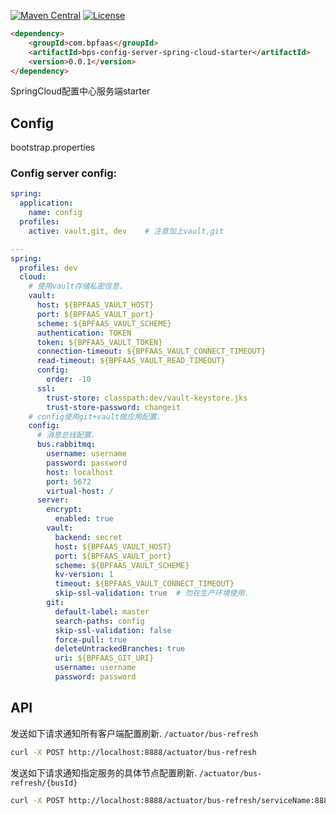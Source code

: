 
[![Maven Central](https://maven-badges.herokuapp.com/maven-central/com.bpfaas/bps-config-server-spring-cloud-starter/badge.svg)](https://maven-badges.herokuapp.com/maven-central/com.bpfaas/bps-config-server-spring-cloud-starter/)
[![License](https://img.shields.io/github/license/bpfaas/java-bps-config-server-spring-cloud-starter)](https://opensource.org/licenses/MIT)


```html
<dependency>
    <groupId>com.bpfaas</groupId>
    <artifactId>bps-config-server-spring-cloud-starter</artifactId>
    <version>0.0.1</version>
</dependency>
```

SpringCloud配置中心服务端starter

## Config

bootstrap.properties

### Config server config:

```yaml
spring:
  application:
    name: config
  profiles:
    active: vault,git, dev    # 注意加上vault,git

---
spring:
  profiles: dev
  cloud:
    # 使用vault存储私密信息.
    vault:
      host: ${BPFAAS_VAULT_HOST}
      port: ${BPFAAS_VAULT_port}
      scheme: ${BPFAAS_VAULT_SCHEME}
      authentication: TOKEN
      token: ${BPFAAS_VAULT_TOKEN}
      connection-timeout: ${BPFAAS_VAULT_CONNECT_TIMEOUT}
      read-timeout: ${BPFAAS_VAULT_READ_TIMEOUT}
      config:
        order: -10
      ssl:
        trust-store: classpath:dev/vault-keystore.jks
        trust-store-password: changeit
    # config使用git+vault做应用配置.
    config:
      # 消息总线配置.
      bus.rabbitmq:
        username: username
        password: password
        host: localhost
        port: 5672
        virtual-host: /
      server:
        encrypt:
          enabled: true
        vault:
          backend: secret
          host: ${BPFAAS_VAULT_HOST}
          port: ${BPFAAS_VAULT_port}
          scheme: ${BPFAAS_VAULT_SCHEME}
          kv-version: 1
          timeout: ${BPFAAS_VAULT_CONNECT_TIMEOUT}
          skip-ssl-validation: true  # 勿在生产环境使用.
        git:
          default-label: master
          search-paths: config
          skip-ssl-validation: false
          force-pull: true
          deleteUntrackedBranches: true
          uri: ${BPFAAS_GIT_URI}
          username: username
          password: password
```

## API

发送如下请求通知所有客户端配置刷新. `/actuator/bus-refresh`

```bash
curl -X POST http://localhost:8888/actuator/bus-refresh
```

发送如下请求通知指定服务的具体节点配置刷新. `/actuator/bus-refresh/{busId}`

```bash
curl -X POST http://localhost:8888/actuator/bus-refresh/serviceName:8888:c01b9ae0eb94423caddf435edc941265
```